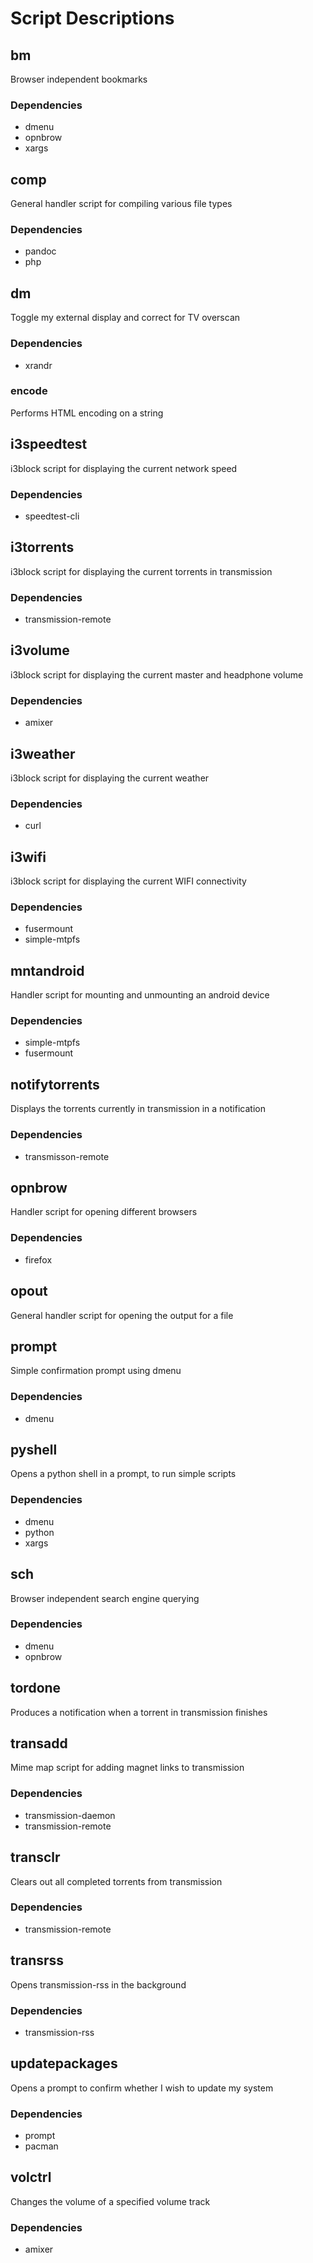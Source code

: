 # Script Descriptions

## bm

Browser independent bookmarks

### Dependencies

+ dmenu
+ opnbrow
+ xargs

## comp

General handler script for compiling various file types

### Dependencies

+ pandoc
+ php

## dm

Toggle my external display and correct for TV overscan

### Dependencies

+ xrandr

### encode

Performs HTML encoding on a string

## i3speedtest

i3block script for displaying the current network speed

### Dependencies

+ speedtest-cli

## i3torrents

i3block script for displaying the current torrents in transmission

### Dependencies

+ transmission-remote

## i3volume

i3block script for displaying the current master and headphone volume

### Dependencies

+ amixer

## i3weather

i3block script for displaying the current weather

### Dependencies

+ curl

## i3wifi

i3block script for displaying the current WIFI connectivity

### Dependencies

+ fusermount
+ simple-mtpfs

## mntandroid

Handler script for mounting and unmounting an android device

### Dependencies

+ simple-mtpfs
+ fusermount

## notifytorrents

Displays the torrents currently in transmission in a notification

### Dependencies

+ transmisson-remote

## opnbrow

Handler script for opening different browsers

### Dependencies

+ firefox

## opout

General handler script for opening the output for a file

## prompt

Simple confirmation prompt using dmenu

### Dependencies

+ dmenu

## pyshell

Opens a python shell in a prompt, to run simple scripts

### Dependencies

+ dmenu
+ python
+ xargs

## sch

Browser independent search engine querying

### Dependencies

+ dmenu
+ opnbrow

## tordone

Produces a notification when a torrent in transmission finishes

## transadd

Mime map script for adding magnet links to transmission

### Dependencies

+ transmission-daemon
+ transmission-remote

## transclr

Clears out all completed torrents from transmission

### Dependencies

+ transmission-remote

## transrss

Opens transmission-rss in the background

### Dependencies

+ transmission-rss

## updatepackages

Opens a prompt to confirm whether I wish to update my system

### Dependencies

+ prompt
+ pacman

## volctrl

Changes the volume of a specified volume track

### Dependencies

+ amixer
